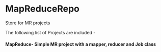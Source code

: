 # MapReduceRepo

Store for MR projects


The following list of Projects are included - 

#### MapReduce- Simple MR project with a mapper, reducer and Job class
